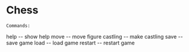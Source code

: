 # Chess
	Commands:

  help      --  show help
  move      --  move figure
  castling  --  make castling
  save      --  save game
  load      --  load game
  restart   --  restart game
